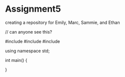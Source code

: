# Assignment5
creating a repository for Emily, Marc, Sammie, and Ethan


// can anyone see this? 

#include <iostream>
#include <fstream>
#include <vector>

using namespace std;

int main() {
    
    
    

    
    
    
    
}
